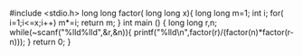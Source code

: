 #include <stdio.h>
long long  factor( long long x){
long long m=1;
int i;
for( i=1;i<=x;i++)
    m*=i;
return m;
}
int main ()
{
    long long  r,n;
    while(~scanf("%lld%lld",&r,&n)){
        printf("%lld\n",factor(r)/(factor(n)*factor(r-n)));
    }
    return 0;
}
